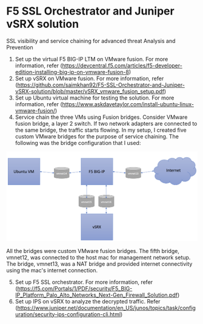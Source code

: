 # F5 SSL Orchestrator and Juniper vSRX solution
SSL visibility and service chaining for advanced threat Analysis and Prevention

1.	Set up the virtual F5 BIG-IP LTM on VMware fusion. For more information, refer (https://devcentral.f5.com/articles/f5-developer-edition-installing-big-ip-on-vmware-fusion-8)
2.	Set up vSRX on VMware fusion. For more information, refer (https://github.com/saimkhan92/F5-SSL-Orchestrator-and-Juniper-vSRX-solution/blob/master/vSRX_vmware_fusion_setup.pdf)
3.	Set up Ubuntu virtual machine for testing the solution. For more information, refer (https://www.askdavetaylor.com/install-ubuntu-linux-vmware-fusion/)
4.	Service chain the three VMs using Fusion bridges. Consider VMware fusion bridge, a layer 2 switch. If two network adapters are connected to the same bridge, the traffic starts flowing. In my setup, I created five custom VMware bridges for the purpose of service chaining. The following was the bridge configuration that I used:

![Alt text](https://github.com/saimkhan92/F5-SSL-Orchestrator-and-Juniper-vSRX-solution/blob/master/fusion_block_diagram.png "Optional title")

All the bridges were custom VMware fusion bridges. The fifth bridge, vmnet12, was connected to the host mac for management network setup. The bridge, vmnet13, was a NAT bridge and provided internet connectivity using the mac's internet connection.

5.	Set up F5 SSL orchestrator. For more information, refer (https://f5.com/Portals/1/PDF/security/F5_BIG-IP_Platform_Palo_Alto_Networks_Next-Gen_Firewall_Solution.pdf)
6.	Set up IPS on vSRX to analyze the decrypted traffic. Refer (https://www.juniper.net/documentation/en_US/junos/topics/task/configuration/security-ips-configuration-cli.html)

